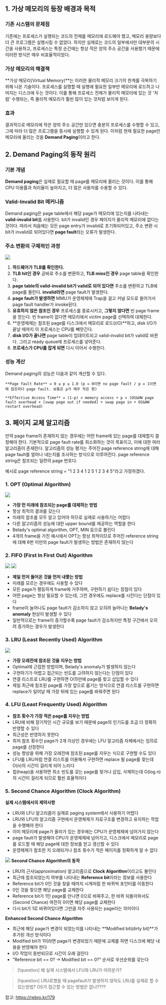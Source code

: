 ## 1. 가상 메모리의 등장 배경과 목적

### 기존 시스템의 문제점

기존에는 프로세스가 실행되는 코드의 전체를 메모리에 로드해야 했고, 메모리 용량보다 더 큰 프로그램은 실행시킬 수 없었다. 하지만 실제로는 코드의 일부에서만 대부분의 시간을 사용하고, 프로세스는 특정 순간에는 항상 작은 양의 주소 공간을 사용했기 때문에 이러한 방식은 매우 비효율적이었다.

### 가상 메모리의 해결책

**가상 메모리(Virtual Memory)**는 이러한 물리적 메모리 크기의 한계를 극복하기 위해 나온 기술이다. 프로세스를 실행할 때 실행에 필요한 일부만 메모리에 로드하고 나머지는 디스크에 두는 것이다. 이를 통해 프로세스 전체가 물리적 메모리에 있는 것 '처럼' 수행되는, 즉 물리적 메모리가 훨씬 많이 있는 것처럼 보이게 된다.

### 효과

결과적으로 메모리에 작은 양의 주소 공간만 있으면 충분히 프로세스를 수행할 수 있고, 그에 따라 더 많은 프로그램을 동시에 실행할 수 있게 된다. 이처럼 현재 필요한 page만 메모리에 올리는 것을 **Demand Paging**이라고 한다.

## 2. Demand Paging의 동작 원리

### 기본 개념

**Demand paging**은 실제로 필요할 때 page를 메모리에 올리는 것이다. 이를 통해 CPU 이용률과 처리율이 높아지고, 더 많은 사용자를 수용할 수 있다.

### Valid-Invalid Bit 메커니즘

Demand paging은 page table에서 해당 page가 메모리에 있는지를 나타내는 **valid-invalid bit**를 사용한다. bit가 invalid인 경우 페이지가 물리적 메모리에 없다는 것이다. 따라서 처음에는 모든 page entry가 invalid로 초기화되어있고, 주소 변환 시 bit가 invalid로 되어있다면 **page fault**라는 오류가 발생한다.

### 주소 변환의 구체적인 과정
![](https://i.imgur.com/a3YOMfX.png)

1. **하드웨어가 TLB를 확인한다.**
2. **TLB hit인 경우** 곧바로 주소를 변환하고, **TLB miss인 경우** page table을 확인한다.
3. **page table의 valid-invalid bit가 valid로 되어 있다면** 주소를 변환하고 TLB에 page를 올린다. **invalid라면** page fault가 발생한다.
4. **page fault가 발생하면** MMU가 운영체제에 Trap을 걸고 커널 모드로 들어가서 page fault handler가 invoke된다.
5. **유효하지 않은 참조인 경우** 프로세스를 종료시키고, **그렇지 않다면** 빈 page frame을 얻는다. 빈 frame이 없다면 메모리에서 victim page를 선택하여 대체한다.
6. **운영체제는 참조된 page를 디스크에서 메모리로 로드(I/O)**하고, disk I/O가 끝날 때까지 이 프로세스는 CPU를 빼앗긴다.
7. **disk I/O가 끝나면** page table이 업데이트되고 valid-invalid bit가 valid로 바뀐다. 그리고 ready queue에 프로세스를 넣어준다.
8. **프로세스가 CPU를 잡게 되면** 다시 이어서 수행한다.

### 성능 계산

Demand paging의 성능은 다음과 같이 계산할 수 있다.

```
**Page fault Rate** = 0 ≤ p ≤ 1.0 (p = 0이면 no page fault / p = 1이면 매 참조마다 page fault. 보통은 p가 매우 작은 편)
```

```
**Effective Access Time** = (1-p) × memory access + p × (OS&HW page fault overhead + [swap page out if needed] + swap page in + OS&HW restart overhead)
```

## 3. 페이지 교체 알고리즘

만약 page frame이 존재하지 않는 경우에는 어떤 frame에 있는 page를 대체할지 결정해야 한다. 기본적으로 page fault rate를 최소화하는 것이 목표이고, 이에 대한 여러 알고리즘이 존재한다. 알고리즘의 성능 평가는 주어진 page reference string에 대해 page fault를 얼마나 내는지를 조사하는 방식으로 이루어진다. page reference string은 참조되는 일련의 page 번호다.

예시로 page reference string = "1 2 3 4 1 2 5 1 2 3 4 5"라고 가정하겠다.

### 1. OPT (Optimal Algorithm)
![](https://i.imgur.com/6mbvKe6.png)

- **가장 먼 미래에 참조되는 page를 대체하는 방법**
- 항상 최적의 결과를 갖는다
- 미래의 참조를 모두 알고 있어야 하므로 실제로 사용하기는 어렵다
- 다른 알고리즘의 성능에 대한 upper bound를 제공하는 역할을 한다
- Belady's optimal algorithm, OPT, MIN 등으로 불린다
- 4개의 frame을 가진 예시에서 OPT는 항상 최적이므로 주어진 reference string에 대해 6번 미만의 page fault가 발생하는 방법은 존재하지 않는다

### 2. FIFO (First In First Out) Algorithm
![](https://i.imgur.com/eN4udOr.png)
![](https://i.imgur.com/7WAuTnX.png)

- **제일 먼저 들어온 것을 먼저 내쫓는 방법**
- 미래를 모르는 경우에도 사용할 수 있다
- 모든 page가 평등하게 frame에 거주하며, 구현하기 쉽다는 장점이 있다
- 어떤 page는 항상 필요할 수 있는데, 그런 경우에도 replace를 시킨다는 단점이 있다
- frame이 늘어나도 page fault가 감소하지 않고 오히려 늘어나는 **Belady's anomaly** 현상이 발생할 수 있다
- 일반적으로는 frame이 증가할수록 page fault가 감소하지만 특정 구간에서 오히려 증가하는 경우가 발생한다

### 3. LRU (Least Recently Used) Algorithm
![](https://i.imgur.com/vRPNZ7s.png)

- **가장 오래전에 참조된 것을 지우는 방법**
- Optimal에 근접한 방법이며, Belady's anomaly가 발생하지 않는다
- 구현하기가 어렵고 접근되는 빈도를 고려하지 않는다는 단점이 있다
- 연결 리스트로 LRU를 구현하면 O(1)만에 page를 찾고 삽입할 수 있다
- 제일 최근에 참조된 page를 가장 앞으로 옮기는 방식으로 연결 리스트를 구현하면 replace가 일어날 때 가장 뒤에 있는 page를 바꿔주면 된다

### 4. LFU (Least Frequently Used) Algorithm

- **참조 횟수가 가장 적은 page를 지우는 방법**
- LRU에 비해 장기적인 시간 규모를 보기 때문에 page의 인기도를 조금 더 정확히 반영할 수 있다
- 최근성은 반영하지 못한다
- 최저 참조 횟수인 page가 2개 이상인 경우에는 LFU 알고리즘 자체에서는 임의로 page를 선정한다
- 성능 향상을 위해 가장 오래전에 참조된 page를 지우는 식으로 구현할 수도 있다
- LFU를 LRU처럼 연결 리스트를 이용해서 구현하면 replace 될 page를 찾는데 O(n)의 시간이 걸리게 되어 느리다
- 힙(heap)을 사용하면 최소 빈도를 갖는 page를 찾거나 삽입, 삭제하는데 O(log n)의 시간이 걸리게 되므로 훨씬 효율적이다

### 5. Second Chance Algorithm (Clock Algorithm)


**실제 시스템에서의 제약사항**

- LRU와 LFU 알고리즘이 실제로 paging system에서 사용하기 어렵다
- LRU와 LFU의 알고리즘 구현에서 운영체제가 자료구조를 변경하고 유지하는 작업을 수행해야 한다
- 이미 메모리에 page가 올라가 있는 경우에는 CPU가 운영체제에 넘어가지 않는다
- page fault가 발생해야 CPU가 운영체제에 넘어가고, 디스크에서 메모리로 page를 로드할 때 해당 page에 대한 정보를 얻고 갱신할 수 있다
- 운영체제가 참조한 지 오래되거나 참조 횟수가 적은 페이지를 정확하게 알 수 없다

![](https://i.imgur.com/7wO3YqP.png)
**Second Chance Algorithm의 동작**

- LRU의 근사(approximation) 알고리즘으로 **Clock Algorithm**이라고도 불린다
- 최근에 참조되었는지 여부를 나타내는 **Reference bit**이라는 정보를 사용한다
- Reference bit가 0인 것을 찾을 때까지 시계처럼 한 바퀴씩 포인터를 이동한다
- 0인 것을 찾으면 해당 page를 교체한다
- Reference bit가 1인 page를 만나면 0으로 바꿔주고, 한 바퀴 되돌아와서도(Second Chance) 여전히 0이면 해당 page를 교체한다
- 다시 bit가 1로 바뀌어있다면 그만큼 자주 사용되는 page라는 의미이다

**Enhanced Second Chance Algorithm**

- 최근에 해당 page가 변경이 되었는지를 나타내는 **Modified bit(dirty bit)**가 추가된 개선 방식이다
- Modified bit가 1이라면 page가 변경되었기 때문에 교체를 하면 디스크에 해당 내용을 반영해야 한다
- I/O 작업이 동반되므로 시간이 오래 걸린다
- "Reference bit == 0? → Modified bit == 0?" 순서로 우선순위를 갖는다


> [!question] 왜 실제 시스템에서 LFU와 LRU가 어려운가?
> 

> [!question] LRU로했을 때 pagefault가 발생하지 않아도 LRU를 실제로 할 수 있는방법? OS가 접근할 수 있는 방법은 없나????
> 




참고: https://rebro.kr/179